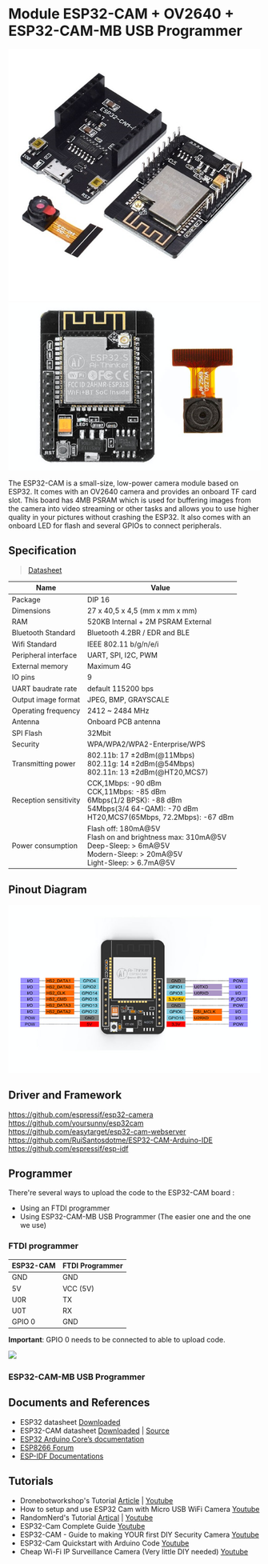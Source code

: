 # Module ESP32-CAM + OV2640 + ESP32-CAM-MB USB Programmer

<!-- |    ESP32-CAM + OV2640 + ESP32-CAM-MB     |         ESP32-CAM + OV2640         |
| :--------------------------------------: | :--------------------------------: |
| ![](./ESP32-CAM+ESP32-CAM-MB+OV2640.jpg) | ![](./ESP32-CAM-Camera-Module.jpg) | -->

![](./ESP32-CAM+ESP32-CAM-MB+OV2640.jpg) ![](./ESP32-CAM-Camera-Module.jpg)

The ESP32-CAM is a small-size, low-power camera module based on ESP32. It comes with an OV2640 camera and provides an onboard TF card slot. This board has 4MB PSRAM which is used for buffering images from the camera into video streaming or other tasks and allows you to use higher quality in your pictures without crashing the ESP32. It also comes with an onboard LED for flash and several GPIOs to connect peripherals.

## Specification
> [Datasheet](./ESP32-CAM_datasheet.pdf)

Name | Value
-|-
Package | DIP 16
Dimensions | 27 x 40,5 x 4,5 (mm x mm x mm)
RAM | 520KB Internal + 2M PSRAM External
Bluetooth Standard | Bluetooth 4.2BR / EDR and BLE
Wifi Standard | IEEE 802.11 b/g/n/e/i
Peripheral interface | UART, SPI, I2C, PWM
External memory | Maximum 4G
IO pins | 9
UART baudrate rate | default 115200 bps
Output image format | JPEG, BMP, GRAYSCALE
Operating frequency | 2412 ~ 2484 MHz
Antenna | Onboard PCB antenna
SPI Flash | 32Mbit
Security | WPA/WPA2/WPA2-Enterprise/WPS
Transmitting power | 802.11b: 17 ±2dBm(@11Mbps)<br>802.11g: 14 ±2dBm(@54Mbps)<br>802.11n: 13 ±2dBm(@HT20,MCS7)
Reception sensitivity | CCK,1Mbps: -90 dBm <br>CCK,11Mbps: -85 dBm<br>6Mbps(1/2 BPSK): -88 dBm<br>54Mbps(3/4 64-QAM): -70 dBm<br>HT20,MCS7(65Mbps, 72.2Mbps): -67 dBm
Power consumption |  Flash off: 180mA@5V<br> Flash on and brightness max: 310mA@5V<br> Deep-Sleep: > 6mA@5V<br> Modern-Sleep: > 20mA@5V<br> Light-Sleep: > 6.7mA@5V

## Pinout Diagram

![Alt text](ESP32-CAM-Pinout.jpg)

## Driver and Framework

https://github.com/espressif/esp32-camera
https://github.com/yoursunny/esp32cam
https://github.com/easytarget/esp32-cam-webserver
https://github.com/RuiSantosdotme/ESP32-CAM-Arduino-IDE
https://github.com/espressif/esp-idf

## Programmer
There're several ways to upload the code to the ESP32-CAM board : 
- Using an FTDI programmer
- Using ESP32-CAM-MB USB Programmer (The easier one and the one we use)

### FTDI programmer
ESP32-CAM|FTDI Programmer
-|-
GND|GND
5V|VCC (5V)
U0R|TX
U0T|RX
GPIO 0|GND

**Important**: GPIO 0 needs to be connected to able to upload code.

![](https://i0.wp.com/randomnerdtutorials.com/wp-content/uploads/2019/12/ESP32-CAM-FTDI-programmer-5V-supply.png)

### ESP32-CAM-MB USB Programmer

## Documents and References
- ESP32 datasheet [Downloaded](./Docs/esp32_datasheet_en.pdf)
- ESP32-CAM datasheet [Downloaded](./ESP32-CAM_datasheet.pdf) | [Source](https://components101.com/modules/esp32-cam-camera-module)
- [ESP32 Arduino Core’s documentation](https://docs.espressif.com/projects/arduino-esp32)
- [ESP8266 Forum](https://www.esp8266.com/)
- [ESP-IDF Documentations](https://docs.espressif.com/projects/esp-idf/en/latest/esp32/get-started/index.html)

## Tutorials
- Dronebotworkshop's Tutorial [Article](https://dronebotworkshop.com/esp32-cam-intro/) | [Youtube](https://www.youtube.com/watch?v=visj0KE5VtY)
- How to setup and use ESP32 Cam with Micro USB WiFi Camera [Youtube](https://www.youtube.com/watch?v=RCtVxZnjPmY)
- RandomNerd's Tutorial [Artical](https://randomnerdtutorials.com/esp32-cam-video-streaming-web-server-camera-home-assistant/) | [Youtube](https://www.youtube.com/watch?v=36p9To2hfak)
- ESP32-Cam Complete Guide [Youtube](https://www.youtube.com/watch?v=hSr557hppwY)
- ESP32-CAM - Guide to making YOUR first DIY Security Camera [Youtube](https://www.youtube.com/watch?v=k_PJLkfqDuI&t=473s)
- ESP32-Cam Quickstart with Arduino Code [Youtube](https://www.youtube.com/watch?v=Sb08leLWOgA)
- Cheap Wi-Fi IP Surveillance Camera (Very little DIY needed) [Youtube](https://www.youtube.com/watch?v=MKiITEsOwRA)